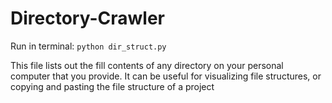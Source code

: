 # Directory-Crawler

Run in terminal: `python dir_struct.py`

This file lists out the fill contents of any directory on your personal computer that you provide. It can be useful for visualizing file structures, or copying and pasting the file structure of a project
